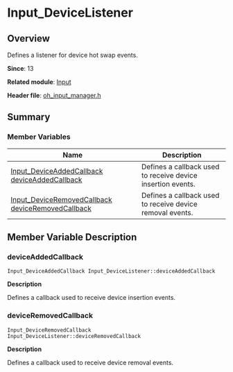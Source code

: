 # Input_DeviceListener


## Overview

Defines a listener for device hot swap events.

**Since**: 13

**Related module**: [Input](input.md)

**Header file**: [oh_input_manager.h](oh__input__manager_8h.md)

## Summary


### Member Variables

| Name| Description| 
| -------- | -------- |
| [Input_DeviceAddedCallback](input.md#input_deviceaddedcallback) [deviceAddedCallback](#deviceaddedcallback) | Defines a callback used to receive device insertion events. | 
| [Input_DeviceRemovedCallback](input.md#input_deviceremovedcallback) [deviceRemovedCallback](#deviceremovedcallback) | Defines a callback used to receive device removal events. | 


## Member Variable Description


### deviceAddedCallback

```
Input_DeviceAddedCallback Input_DeviceListener::deviceAddedCallback
```
**Description**

Defines a callback used to receive device insertion events.


### deviceRemovedCallback

```
Input_DeviceRemovedCallback Input_DeviceListener::deviceRemovedCallback
```
**Description**

Defines a callback used to receive device removal events.
